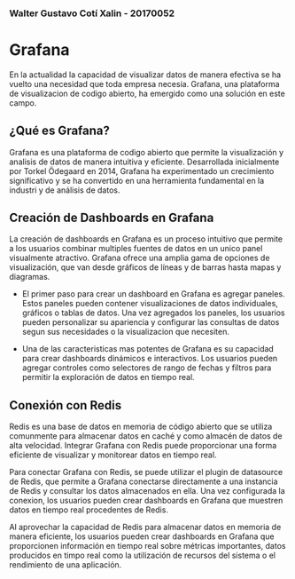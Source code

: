 ### Walter Gustavo Cotí Xalin - 20170052

# Grafana

En la actualidad la capacidad de visualizar datos de manera efectiva se ha vuelto una necesidad que toda empresa necesia. Grafana, una plataforma de visualizacion de codigo abierto, ha emergido como una solución en este campo. 

## ¿Qué es Grafana?

Grafana es una plataforma de codigo abierto que permite la visualización y analisis de datos de manera intuitiva y eficiente. Desarrollada inicialmente por Torkel Ödegaard en 2014, Grafana ha experimentado un crecimiento significativo y se ha convertido en una herramienta fundamental en la industri y de análisis de datos.

## Creación de Dashboards en Grafana

La creación de dashboards en Grafana es un proceso intuitivo que permite a los usuarios combinar multiples fuentes de datos en un unico panel visualmente atractivo. Grafana ofrece una amplia gama de opciones de visualización, que van desde gráficos de líneas y de barras hasta mapas y diagramas.

- El primer paso para crear un dashboard en Grafana es agregar paneles. Estos paneles pueden contener visualizaciones de datos individuales, gráficos o tablas de datos. Una vez agregados los paneles, los usuarios pueden personalizar su apariencia y configurar las consultas de datos segun sus necesidades o la visualizacion que necesiten.

- Una de las caracteristicas mas potentes de Grafana es su capacidad para crear dashboards dinámicos e interactivos. Los usuarios pueden agregar controles como selectores de rango de fechas y filtros para permitir la exploración de datos en tiempo real.

## Conexión con Redis

Redis es una base de datos en memoria de código abierto que se utiliza comunmente para almacenar datos en caché y como almacén de datos de alta velocidad. Integrar Grafana con Redis puede proporcionar una forma eficiente de visualizar y monitorear datos en tiempo real.

Para conectar Grafana con Redis, se puede utilizar el plugin de datasource de Redis, que permite a Grafana conectarse directamente a una instancia de Redis y consultar los datos almacenados en ella. Una vez configurada la conexion, los usuarios pueden crear dashboards en Grafana que muestren datos en tiempo real procedentes de Redis.

Al aprovechar la capacidad de Redis para almacenar datos en memoria de manera eficiente, los usuarios pueden crear dashboards en Grafana que proporcionen información en tiempo real sobre métricas importantes, datos producidos en timpo real como la utilización de recursos del sistema o el rendimiento de una aplicación.